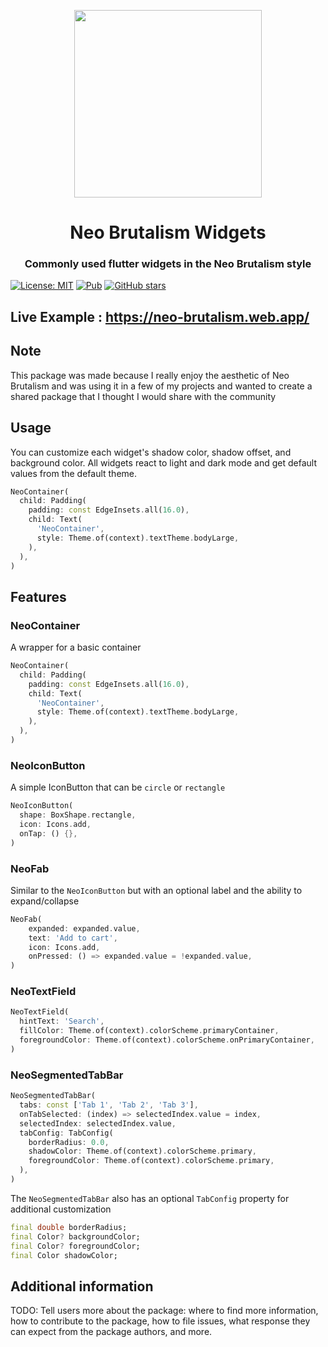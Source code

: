 <p align="center">
    <img src = "https://raw.githubusercontent.com/ojasjain24/neon_widgets_flutter/master/demos/pub_header.png" height = "300" width ="300"/>
</p>

<h1 align="center">Neo Brutalism Widgets</h1>
<h3 align="center">Commonly used flutter widgets in the Neo Brutalism style</h3>

[![License: MIT](https://img.shields.io/badge/License-MIT-yellow.svg)](https://github.com/refectco/neo_brutalism/blob/master/LICENSE)
[![Pub](https://img.shields.io/pub/v/neon_widgets?color=blue)](https://pub.dev/packages/neo_brutalism)
[![GitHub stars](https://img.shields.io/github/stars/refectco/neo_brutalism
)](https://github.com/refectco/neo_brutalism)

## Live Example : https://neo-brutalism.web.app/

## Note

This package was made because I really enjoy the aesthetic of Neo Brutalism and was using it in a few of my projects
and wanted to create a shared package that I thought I would share with the community 

## Usage

You can customize each widget's shadow color, shadow offset, and background color.
All widgets react to light and dark mode and get default values from the default theme.

```dart
NeoContainer(
  child: Padding(
    padding: const EdgeInsets.all(16.0),
    child: Text(
      'NeoContainer',
      style: Theme.of(context).textTheme.bodyLarge,
    ),
  ),
)
```

## Features

### NeoContainer

A wrapper for a basic container

```dart
NeoContainer(
  child: Padding(
    padding: const EdgeInsets.all(16.0),
    child: Text(
      'NeoContainer',
      style: Theme.of(context).textTheme.bodyLarge,
    ),
  ),
)
```

### NeoIconButton

A simple IconButton that can be `circle` or `rectangle`

```dart
NeoIconButton(
  shape: BoxShape.rectangle,
  icon: Icons.add,
  onTap: () {},
)
```

### NeoFab

Similar to the `NeoIconButton` but with an optional label and the ability to expand/collapse

```dart
NeoFab(
    expanded: expanded.value,
    text: 'Add to cart',
    icon: Icons.add,
    onPressed: () => expanded.value = !expanded.value,
)
```

### NeoTextField

```dart
NeoTextField(
  hintText: 'Search',
  fillColor: Theme.of(context).colorScheme.primaryContainer,
  foregroundColor: Theme.of(context).colorScheme.onPrimaryContainer,
)
```

### NeoSegmentedTabBar

```dart
NeoSegmentedTabBar(
  tabs: const ['Tab 1', 'Tab 2', 'Tab 3'],
  onTabSelected: (index) => selectedIndex.value = index,
  selectedIndex: selectedIndex.value,
  tabConfig: TabConfig(
    borderRadius: 0.0,
    shadowColor: Theme.of(context).colorScheme.primary,
    foregroundColor: Theme.of(context).colorScheme.primary,
  ),
)
```

The `NeoSegmentedTabBar` also has an optional `TabConfig` property for additional customization

```dart
final double borderRadius;
final Color? backgroundColor;
final Color? foregroundColor;
final Color shadowColor;
```

## Additional information

TODO: Tell users more about the package: where to find more information, how to
contribute to the package, how to file issues, what response they can expect
from the package authors, and more.
